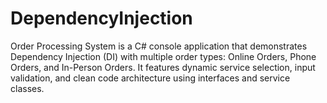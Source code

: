 # DependencyInjection
Order Processing System is a C# console application that demonstrates Dependency Injection (DI) with multiple order types: Online Orders, Phone Orders, and In-Person Orders. It features dynamic service selection, input validation, and clean code architecture using interfaces and service classes.
